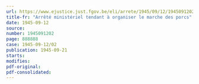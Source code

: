 ```yaml
---
url: https://www.ejustice.just.fgov.be/eli/arrete/1945/09/12/1945091202/justel
title-fr: "Arrêté ministériel tendant à organiser le marche des porcs"
date: 1945-09-12
source:
number: 1945091202
page: 888888
case: 1945-09-12/02
publication: 1945-09-21
starts:
modifies:
pdf-original:
pdf-consolidated:
---
```


